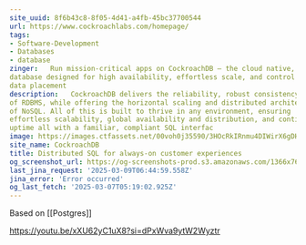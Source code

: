 ```yaml
---
site_uuid: 8f6b43c8-8f05-4d41-a4fb-45bc37700544
url: https://www.cockroachlabs.com/homepage/
tags:
- Software-Development
- Databases
- database
zinger:   Run mission-critical apps on CockroachDB — the cloud native, distributed SQL
database designed for high availability, effortless scale, and control over
data placement
description:   CockroachDB delivers the reliability, robust consistency and ACID transactions
of RDBMS, while offering the horizontal scaling and distributed architecture
of NoSQL. All of this is built to thrive in any environment, ensuring
effortless scalability, global availability and distribution, and continuous
uptime all with a familiar, compliant SQL interfac
image: https://images.ctfassets.net/00voh0j35590/3HOcRkIRnmu4DIWirX6gDH/b4f8a962358bffa8da063319af5dbba0/crl-socialpost-default-2020-2.jpg
site_name: CockroachDB
title: Distributed SQL for always-on customer experiences
og_screenshot_url: https://og-screenshots-prod.s3.amazonaws.com/1366x768/80/false/5a91cf008258221b362473e49bde59e56bd9d1878d7e84b06948454fbba2b9b2.jpeg
last_jina_request: '2025-03-09T06:44:59.558Z'
jina_error: 'Error occurred'
og_last_fetch: '2025-03-07T05:19:02.925Z'
---
```

Based on [[Postgres]]

https://youtu.be/xXU62yC1uX8?si=dPxWva9ytW2Wyztr
